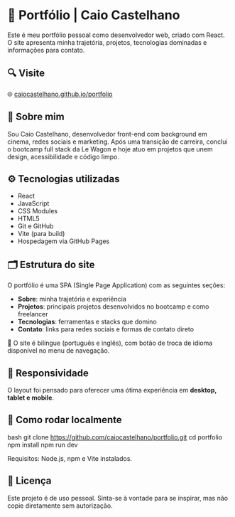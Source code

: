 # 💼 Portfólio | Caio Castelhano

Este é meu portfólio pessoal como desenvolvedor web, criado com React. O site apresenta minha trajetória, projetos, tecnologias dominadas e informações para contato.

## 🔍 Visite

🌐 [caiocastelhano.github.io/portfolio](https://caiocastelhano.github.io/portfolio/)

## 🧑 Sobre mim

Sou Caio Castelhano, desenvolvedor front-end com background em cinema, redes sociais e marketing. Após uma transição de carreira, conclui o bootcamp full stack da Le Wagon e hoje atuo em projetos que unem design, acessibilidade e código limpo.

## ⚙️ Tecnologias utilizadas

- React
- JavaScript
- CSS Modules
- HTML5
- Git e GitHub
- Vite (para build)
- Hospedagem via GitHub Pages

## 🗂️ Estrutura do site

O portfólio é uma SPA (Single Page Application) com as seguintes seções:

- **Sobre**: minha trajetória e experiência
- **Projetos**: principais projetos desenvolvidos no bootcamp e como freelancer
- **Tecnologias**: ferramentas e stacks que domino
- **Contato**: links para redes sociais e formas de contato direto

💬 O site é bilíngue (português e inglês), com botão de troca de idioma disponível no menu de navegação.

## 📱 Responsividade

O layout foi pensado para oferecer uma ótima experiência em **desktop, tablet e mobile**.

## 🚀 Como rodar localmente

bash
git clone https://github.com/caiocastelhano/portfolio.git
cd portfolio
npm install
npm run dev

Requisitos: Node.js, npm e Vite instalados.

## 🧾 Licença

Este projeto é de uso pessoal. Sinta-se à vontade para se inspirar, mas não copie diretamente sem autorização.
